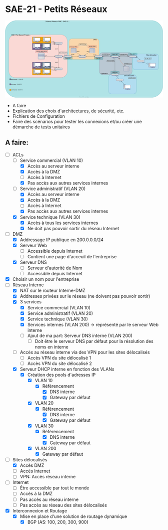 # SAE-21 - Petits Réseaux

![schema-reseaux](./src/schema-reseau.drawio.svg)

- A faire
- Explication des choix d'architectures, de sécurité, etc.
- Fichiers de Configuration
- Faire des scénarios pour tester les connexions et/ou créer une démarche de tests unitaires

## A faire:

- [ ] ACLs
  - [ ] Service commercial (VLAN 10)
    - [x] Accès au serveur interne
    - [x] Accès à la DMZ
    - [ ] Accès à Internet
    - [x] Pas accès aux autres services internes
  - [ ] Service administratif (VLAN 20)
    - [x] Accès au serveur interne
    - [x] Accès à la DMZ
    - [ ] Accès à Internet
    - [x] Pas accès aux autres services internes
  - [x] Service technique (VLAN 30)
    - [x] Accès à tous les services internes
    - [x] Ne doit pas pouvoir sortir du réseau Internet
- [ ] DMZ
  - [x] Addressage IP publique en 200.0.0.0/24
  - [x] Serveur Web
    - [ ] Accessible depuis Internet
    - [ ] Contient une page d'acceuil de l'entreprise
  - [x] Serveur DNS
    - [ ] Serveur d'autorité de Nom
    - [ ] Accessible depuis Internet
- [x] Choisir un nom pour l'entreprise
- [ ] Réseau Interne
  - [x] NAT sur le routeur Interne-DMZ
  - [x] Addresses privées sur le réseau (ne doivent pas pouvoir sortir)
  - [x] 3 services
    - [x] Service commercial (VLAN 10)
    - [x] Service administratif (VLAN 20)
    - [x] Service technique (VLAN 30)
    - [x] Services internes (VLAN 200) -> représenté par le serveur Web interne
    - [ ] Ajout de ma part: Serveur DNS interne (VLAN 200)
      - [ ] Doit être le serveur DNS par défaut pour la résolution des noms en interne
  - [ ] Accès au réseau interne via des VPN pour les sites délocalisés
    - [ ] Accès VPN du site délocalisé 1
    - [ ] Accès VPN du site délocalisé 2
  - [x] Serveur DHCP interne en fonction des VLANs
    - [x] Création des pools d'adresses IP
      - [x] VLAN 10
        - [x] Référencement
          - [x] DNS interne
          - [x] Gateway par défaut
      - [x] VLAN 20
        - [x] Référencement
          - [x] DNS interne
          - [x] Gateway par défaut
      - [x] VLAN 30
        - [x] Référencement
          - [x] DNS interne
          - [x] Gateway par défaut
      - [x] VLAN 200
        - [x] Gateway par défaut
- [ ] Sites délocalisés
  - [x] Accès DMZ
  - [ ] Accès Internet
  - [ ] VPN: Accès réseau interne
- [ ] Internet
  - [ ] Être accessible par tout le monde
  - [ ] Accès à la DMZ
  - [ ] Pas accès au réseau interne
  - [ ] Pas accès au réseau des sites délocalisés
- [x] Interconnexion et Routage
  - [x] Mise en place d'une solution de routage dynamique
    - [x] BGP (AS: 100, 200, 300, 900)
